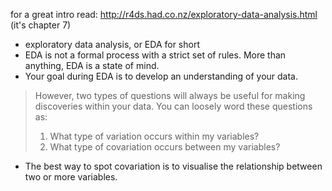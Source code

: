 for a great intro read: http://r4ds.had.co.nz/exploratory-data-analysis.html  (it's chapter 7)

* exploratory data analysis, or EDA for short
* EDA is not a formal process with a strict set of rules. More than anything, EDA is a state of mind.
* Your goal during EDA is to develop an understanding of your data.
> However, two types of questions will always be useful for making discoveries within your data. You can loosely word these questions as:
>1. What type of variation occurs within my variables?
>2. What type of covariation occurs between my variables?

* The best way to spot covariation is to visualise the relationship between two or more variables.
